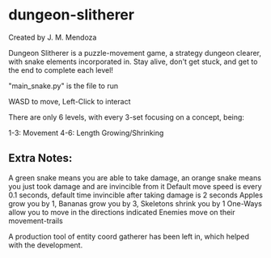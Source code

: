 # dungeon-slitherer

Created by J. M. Mendoza

Dungeon Slitherer is a puzzle-movement game, a strategy dungeon clearer, with snake elements incorporated in.
Stay alive, don't get stuck, and get to the end to complete each level!

"main_snake.py" is the file to run

WASD to move, Left-Click to interact

There are only 6 levels, with every 3-set focusing on a concept, being:

1-3: Movement
4-6: Length Growing/Shrinking

Extra Notes:
---
A green snake means you are able to take damage, an orange snake means you just took damage and are invincible from it
Default move speed is every 0.1 seconds, default time invincible after taking damage is 2 seconds 
Apples grow you by 1, Bananas grow you by 3, Skeletons shrink you by 1
One-Ways allow you to move in the directions indicated
Enemies move on their movement-trails

A production tool of entity coord gatherer has been left in, which helped with the development.
